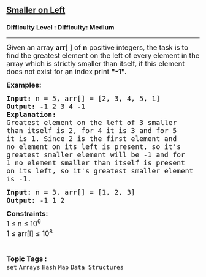 <h2><a href="https://www.geeksforgeeks.org/problems/smaller-on-left20360700/1">Smaller on Left</a></h2><h3>Difficulty Level : Difficulty: Medium</h3><hr><div class="problems_problem_content__Xm_eO"><p><span style="font-size: 18px;">Given an array <strong>arr</strong>[ ] of <strong>n</strong> positive integers,&nbsp;the task is to find the greatest element on the left of every element in the array which is strictly smaller than itself, if this element does not exist for an index print <strong>"-1".</strong></span></p>
<p><span style="font-size: 18px;"><strong>Examples:</strong></span></p>
<pre><span style="font-size: 18px;"><strong>Input: </strong>n = 5, arr[] = [2, 3, 4, 5, 1]
<strong>Output: </strong>-1 2 3 4 -1
<strong>Explanation:<br></strong>Greatest element on the left of 3 smaller 
than itself is 2, for 4 it is 3 and for 5 
it is 1. Since 2 is the first element and 
no element on its left is present, so it's 
greatest smaller element will be -1 and for 
1 no element smaller than itself is present 
on its left, so it's greatest smaller element 
is -1.
</span></pre>
<pre><span style="font-size: 18px;"><strong>Input: </strong>n = 3, arr[] = [1, 2, 3] <strong>
Output: </strong>-1 1 2 </span></pre>
<p><span style="font-size: 18px;"><strong>Constraints:</strong><br>1 ≤ n ≤ 10<sup>6</sup><br>1 ≤&nbsp;arr[i] ≤&nbsp;10<sup>8</sup></span></p></div><br><p><span style=font-size:18px><strong>Topic Tags : </strong><br><code>set</code>&nbsp;<code>Arrays</code>&nbsp;<code>Hash</code>&nbsp;<code>Map</code>&nbsp;<code>Data Structures</code>&nbsp;